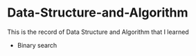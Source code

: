# Data-Structure-and-Algorithm
  This is the record of Data Structure and Algorithm that I learned

- Binary search
